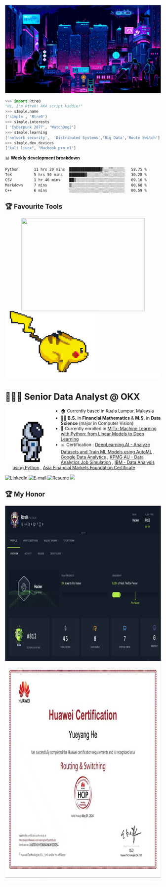 <img src="./assets/wallpaper1.gif" alt="banner">
<p>


```python
>>> import Rtre0
"Hi, I'm Rtre0! AKA script kiddie!"
>>> s1mple.name
('s1mple', 'Rtre0')
>>> s1mple.interests
[ 'Cyberpunk 2077', 'WatchDog2']
>>> s1mple.learning
['network security',  'Distributed Systems','Big Data','Route Switch']
>>> s1mple.dev_devices
["kali liunx", "Macbook pro m1"]
```

📊 **Weekly development breakdown**
<!--START_SECTION:waka-->

```txt
Python       11 hrs 20 mins  ██████████████▓░░░░░░░░░░   58.75 %
TeX          5 hrs 50 mins   ███████▓░░░░░░░░░░░░░░░░░   30.28 %
CSV          1 hr 46 mins    ██▒░░░░░░░░░░░░░░░░░░░░░░   09.16 %
Markdown     7 mins          ▒░░░░░░░░░░░░░░░░░░░░░░░░   00.68 %
C++          6 mins          ░░░░░░░░░░░░░░░░░░░░░░░░░   00.59 %
```

<!--END_SECTION:waka-->
</p>
<div align="center">


<h2 align="left">🏆 Favourite Tools</h2>
<div>
    <img align="center" width="400px" height = "300px" src="https://github-readme-stats.vercel.app/api?username=Rtre0&show_icons=true&theme=chartreuse-dark"/>
    <img align="left" src="./assets/pokemon.gif" width="300" height="200" />
</div>



<img src="./assets/line.gif" alt="banner">
  <h1 align="left">👨🏻‍💻 Senior Data Analyst @ OKX </h1>
    <img align="left" width="180px" height="180px" src="./assets/astronaut.gif" loop="infinite"/>
</div>

- 🏠 Currently based in Kuala Lumpur, Malaysia
- 👨‍🎓 **B.S.** in **Financial Mathematics** & **M.S.** in **Data Science** (major in Computer Vision)
- 📑 Currently enrolled in [MITx: Machine Learning with Python: from Linear Models to Deep Learning](https://www.edx.org/learn/machine-learning/massachusetts-institute-of-technology-machine-learning-with-python-from-linear-models-to-deep-learning)
- 📊 Certification : [DeepLearning.AI - Analyze Datasets and Train ML Models using AutoML](https://www.coursera.org/account/accomplishments/verify/TMKNUAPBQYU7?utm_source=link&utm_medium=certificate&utm_content=cert_image&utm_campaign=sharing_cta&utm_product=course) , [Google Data Analytics](https://coursera.org/share/0bc42b75ef55b217c721aa8e068b568a) , [KPMG AU - Data Analytics Job Simulation](https://forage-uploads-prod.s3.amazonaws.com/completion-certificates/KPMG%20AU/m7W4GMqeT3bh9Nb2c_KPMG%20AU_kaiMFKjswjtk6SYHM_1697707129986_completion_certificate.pdf) , [IBM - Data Analysis using Python](https://www.credly.com/badges/540432b4-8780-4bc5-8185-bc8eb5bf8d90?source=linked_in_profile) , [Asia Financial Markets Foundation Certificate](https://asifmaeducation.thinkific.com/certificates/rk0eo1qini)

<p align="left">
    <a href="https://www.linkedin.com/in/lim-kim-hoong-0757591ba"/](https://www.linkedin.com/in/lim-kim-hoong-0757591ba">
        <img alt="LinkedIn" title="Checkout My LinkedIn Profile" src="https://custom-icon-badges.demolab.com/badge/LinkedIn-0077B5?style=for-the-badge&logo=linkedin&logoColor=white"/>
    </a>
    <a href="mailto:kimhoong0324@gmail.com">
        <img alt="E-mail" title="Contact me via E-mail" src="https://custom-icon-badges.demolab.com/badge/Email-8B0000?style=for-the-badge&logo=mail&logoColor=white">
    </a>
     <a href="https://limkimhoong.github.io/terminalWebsite"/](https://limkimhoong.github.io/terminalWebsite/)">
        <img alt="Resume" title="Checkout My Resume in Web Form" src="https://custom-icon-badges.demolab.com/badge/-My%20Resume-green?style=for-the-badge&logoColor=white&logo=repo"/>
    </a>
     <a href="https://github.com/LimKimHoong">
        <img src="https://komarev.com/ghpvc/?username=LimKimHoong&color=blueviolet&style=for-the-badge&label=Profile+Views">
    </a>
</p>



<h2 align="left">🏆 My Honor</h2>
<div>
    <img align="center" src="./assets/hackbox.png" width="900" height="500" />
    <img align="center" src="./assets/hcip2.jpeg" width="900" height="700" />
</div>
<img src="./assets/line.gif" alt="banner">
